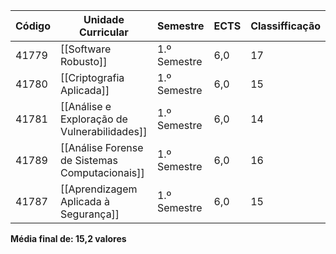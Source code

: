 
| Código | Unidade Curricular                             | Semestre     | ECTS | Classifficação |
| ------ | ---------------------------------------------- | ------------ | ---- | -------------- |
| 41779  | [[Software Robusto]]                           | 1.º Semestre | 6,0  | 17             |
| 41780  | [[Criptografia Aplicada]]                      | 1.º Semestre | 6,0  | 15             |
| 41781  | [[Análise e Exploração de Vulnerabilidades]]   | 1.º Semestre | 6,0  | 14             |
| 41789  | [[Análise Forense de Sistemas Computacionais]] | 1.º Semestre | 6,0  | 16             |
| 41787  | [[Aprendizagem Aplicada à Segurança]]          | 1.º Semestre | 6,0  | 15             |
**Média final de: 15,2 valores**